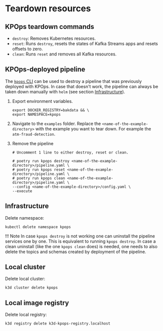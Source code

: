 # Teardown resources

## KPOps teardown commands

- `destroy`: Removes Kubernetes resources.
- `reset`: Runs `destroy`, resets the states of Kafka Streams apps and resets offsets to zero.
- `clean`: Runs `reset` and removes all Kafka resources.

## KPOps-deployed pipeline

The [`kpops` CLI](../references/cli-commands.md) can be used to destroy a pipeline that was previously deployed with KPOps.
In case that doesn't work, the pipeline can always be taken down manually with `helm` (see section [Infrastructure](#infrastructure)).

<!-- dprint-ignore-start -->

1. Export environment variables.

    ```shell
    export DOCKER_REGISTRY=bakdata && \
    export NAMESPACE=kpops
    ```

2. Navigate to the `examples` folder.
    Replace the `<name-of-the-example-directory>` with the example you want to tear down.
    For example the `atm-fraud-detection`.

3. Remove the pipeline

    ```shell
    # Uncomment 1 line to either destroy, reset or clean.

    # poetry run kpops destroy <name-of-the-example-directory>/pipeline.yaml \
    # poetry run kpops reset <name-of-the-example-directory>/pipeline.yaml \
    # poetry run kpops clean <name-of-the-example-directory>/pipeline.yaml \
    --config <name-of-the-example-directory>/config.yaml \
    --execute
    ```

<!-- dprint-ignore-end -->

## Infrastructure

Delete namespace:

```shell
kubectl delete namespace kpops
```

<!-- dprint-ignore-start -->

!!! Note
    In case `kpops destroy` is not working one can uninstall the pipeline services one by one.
    This is equivalent to running `kpops destroy`. In case a clean uninstall (like the one `kpops clean` does) 
    is needed, one needs to also delete the topics and schemas created by deployment of the pipeline.

<!-- dprint-ignore-end -->

## Local cluster

Delete local cluster:

```shell
k3d cluster delete kpops
```

## Local image registry

Delete local registry:

```shell
k3d registry delete k3d-kpops-registry.localhost
```
